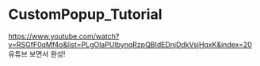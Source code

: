 # CustomPopup_Tutorial
https://www.youtube.com/watch?v=RSGfF0qMf4o&list=PLgOlaPUIbynqRzpQBIdEDnjDdkVsjHqxK&index=20
유튜브 보면서 완성!
